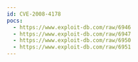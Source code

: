 ```yaml
---
id: CVE-2008-4178
pocs:
  - https://www.exploit-db.com/raw/6946
  - https://www.exploit-db.com/raw/6947
  - https://www.exploit-db.com/raw/6950
  - https://www.exploit-db.com/raw/6951
---
```

